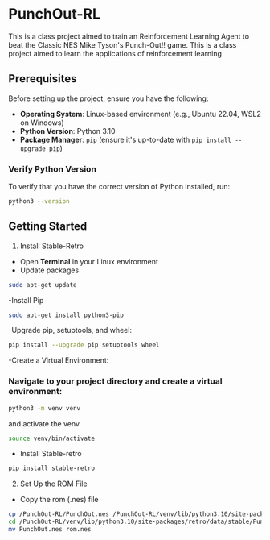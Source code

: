 # PunchOut-RL
This is a class project aimed to train an Reinforcement Learning Agent to beat the Classic NES Mike Tyson's Punch-Out!! game. This is a class project aimed to learn the applications of reinforcement learning

## Prerequisites

Before setting up the project, ensure you have the following:

- **Operating System**: Linux-based environment (e.g., Ubuntu 22.04, WSL2 on Windows)
- **Python Version**: Python 3.10 
- **Package Manager**: `pip` (ensure it's up-to-date with `pip install --upgrade pip`)

### Verify Python Version

To verify that you have the correct version of Python installed, run:

```bash
python3 --version
```

## Getting Started

1. Install Stable-Retro
- Open **Terminal** in your Linux environment
- Update packages
```bash
sudo apt-get update
```

-Install Pip
```bash
sudo apt-get install python3-pip
```

-Upgrade pip, setuptools, and wheel:
```bash
pip install --upgrade pip setuptools wheel
```

-Create a Virtual Environment:
### Navigate to your project directory and create a virtual environment:
```bash
python3 -m venv venv
```
and activate the venv
```bash
source venv/bin/activate
```

- Install Stable-retro
```bash
pip install stable-retro
```

2. Set Up the ROM File
- Copy the rom (.nes) file 
```bash
cp /PunchOut-RL/PunchOut.nes /PunchOut-RL/venv/lib/python3.10/site-packages/retro/data/stable/PunchOut-Nes/
cd /PunchOut-RL/venv/lib/python3.10/site-packages/retro/data/stable/PunchOut-Nes/
mv PunchOut.nes rom.nes
```
